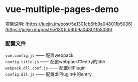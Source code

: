 # vue-multiple-pages-demo

项目说明: [https://juejin.im/post/5e1301cb6fb9a048011b5036](https://juejin.im/post/5e1301cb6fb9a048011b5036)

### 配置文件
`vue.config.js` —— 配置webpack   
`config.title.js` —— 配置webpack中entry的title     
`webpack.dll.conf.js` —— 配置dllPlugin         
`config.dll.js` —— 配置dllPlugin中的entry        
